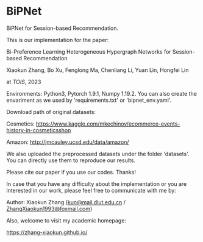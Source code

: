 # BiPNet
BiPNet for Session-based Recommendation.

This is our implementation for the paper:

Bi-Preference Learning Heterogeneous Hypergraph Networks for Session-based Recommendation

Xiaokun Zhang, Bo Xu, Fenglong Ma, Chenliang Li, Yuan Lin, Hongfei Lin

at _TOIS_, 2023

Environments: Python3, Pytorch 1.9.1, Numpy 1.19.2. You can also create the envariment as we used by 'requirements.txt' or 'bipnet_env.yaml'.

Download path of original datasets:

Cosmetics: https://www.kaggle.com/mkechinov/ecommerce-events-history-in-cosmeticsshop

Amazon: http://jmcauley.ucsd.edu/data/amazon/

We also uploaded the preprocessed datasets under the folder 'datasets'. You can directly use them to reproduce our results.


Please cite our paper if you use our codes. Thanks!


In case that you have any difficulty about the implementation or you are interested in our work, please feel free to communicate with me by:

Author: Xiaokun Zhang (kun@mail.dlut.edu.cn / ZhangXiaokun1993@foxmail.com)

Also, welcome to visit my academic homepage:

https://zhang-xiaokun.github.io/
